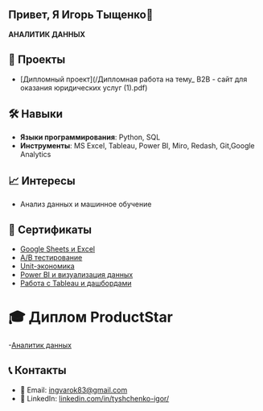 ## Привет, Я Игорь Тыщенко👋

 **AНАЛИТИК ДАННЫХ**

## 🚀 Проекты
- [Дипломный проект](/Дипломная работа на тему_ B2B - сайт для оказания юридических услуг (1).pdf) 
 
## 🛠️ Навыки
- **Языки программирования**: Python, SQL  
- **Инструменты**: MS Excel, Tableau, Power BI, Miro, Redash, Git,Google Analytics

## 📈 Интересы
- Анализ данных и машинное обучение

## 📜  Cертификаты
-  [Google Sheets и Excel](СертификатGooglSheets.jpg)
-  [A/B тестирование](СертификатABтест.jpg)
-  [Unit-экономика](СертификатUNITЭкономика.jpg)
-  [Power BI и визуализация данных](СертификатPowerBI.jpg)
-  [Работа с Tableau и дашбордами](СертификатTableau.jpg)


# 🎓 Диплом ProductStar
-[Аналитик данных](ДипломProductStar1.jpg)

## 📞 Контакты
- 📧 Email: [ingvarok83@gmail.com](mailto:your.email@example.com)
- 💼 LinkedIn: [linkedin.com/in/tyshchenko-igor/](https://linkedin.com/in/tyshchenko-igor/)


